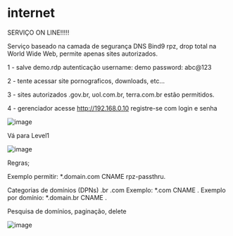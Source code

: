 # internet

SERVIÇO ON LINE!!!!! 

Serviço baseado na camada de segurança DNS Bind9 rpz, drop total na World Wide Web, permite apenas sites autorizados.


1 - salve demo.rdp autenticação username: demo password: abc@123

2 - tente acessar site pornograficos, downloads, etc...  

3 - sites autorizados .gov.br, uol.com.br, terra.com.br estão permitidos.

4 - gerenciador acesse http://192.168.0.10 registre-se com login e senha 

![image](https://user-images.githubusercontent.com/38859407/111920218-8d7fdc00-8a6c-11eb-868a-ea88fd30a192.png)



Vá para Level1 


![image](https://user-images.githubusercontent.com/38859407/111920813-d2f1d880-8a6f-11eb-8d44-bf43c8d42a65.png)



Regras; 

Exemplo permitir: *.domain.com CNAME rpz-passthru.

Categorias de domínios (DPNs) .br .com 
Exemplo: *.com CNAME .
Exemplo por domínio: *.domain.br CNAME .




Pesquisa de domínios, paginação, delete  


![image](https://user-images.githubusercontent.com/38859407/111920983-ed788180-8a70-11eb-904e-485a79f3cfc2.png)














 
